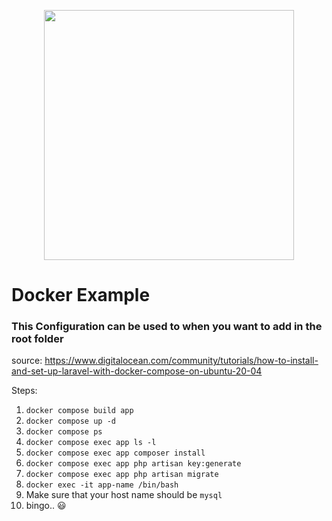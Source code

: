 <p align="center"><a href="https://laravel.com" target="_blank"><img src="https://raw.githubusercontent.com/laravel/art/master/logo-lockup/5%20SVG/2%20CMYK/1%20Full%20Color/laravel-logolockup-cmyk-red.svg" width="400"></a></p>

# Docker Example
### This Configuration can be used to when you want to add in the root folder


source: https://www.digitalocean.com/community/tutorials/how-to-install-and-set-up-laravel-with-docker-compose-on-ubuntu-20-04

Steps:

1. ```docker compose build app```
2. ```docker compose up -d```
3. ```docker compose ps```
4. ```docker compose exec app ls -l```
5. ```docker compose exec app composer install```
6. ```docker compose exec app php artisan key:generate```
7. ```docker compose exec app php artisan migrate```
8. ```docker exec -it app-name /bin/bash```
9. Make sure that your host name should be ```mysql```
10. bingo.. 😃
